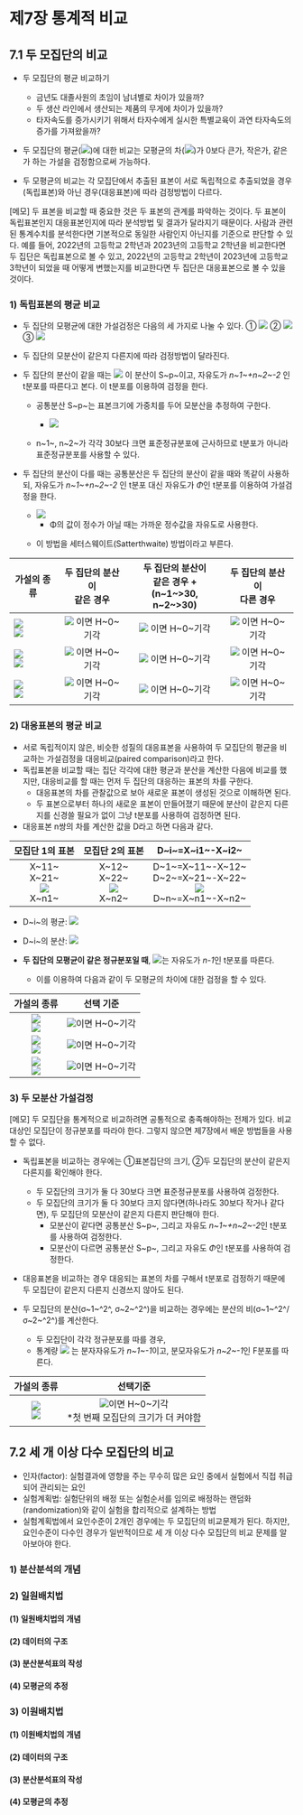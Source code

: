 # 제7장 통계적 비교

## 7.1 두 모집단의 비교

- 두 모집단의 평균 비교하기
  - 금년도 대졸사원의 초임이 남녀별로 차이가 있을까?
  - 두 생산 라인에서 생산되는 제품의 무게에 차이가 있을까?
  - 타자속도를 증가시키기 위해서 타자수에게 실시한 특별교육이 과연 타자속도의 증가를 가져왔을까?

- 두 모집단의 평균(<img src=https://latex.codecogs.com/svg.image?\mu_{1},\,\mu_{2}>)에 대한 비교는 모평균의 차(<img src=https://latex.codecogs.com/svg.image?\mu_{1}-\mu_{2}>)가 0보다 큰가, 작은가, 같은가 하는 가설을 검정함으로써 가능하다.

- 두 모평균의 비교는 각 모집단에서 추출된 표본이 서로 독립적으로 추출되었을 경우(독립표본)와 아닌 경우(대응표본)에 따라 검정방법이 다르다.

[메모] 두 표본을 비교할 때 중요한 것은 두 표본의 관계를 파악하는 것이다. 
 두 표본이 독립표본인지 대응표본인지에 따라 분석방법 및 결과가 달라지기 때문이다. 사람과 관련된 통계수치를 분석한다면 기본적으로 동일한 사람인지 아닌지를 기준으로 판단할 수 있다.
 예를 들어, 2022년의 고등학교 2학년과 2023년의 고등학교 2학년을 비교한다면 두 집단은 독립표본으로 볼 수 있고, 2022년의 고등학교 2학년이 2023년에 고등학교 3학년이 되었을 때 어떻게 변했는지를 비교한다면 두 집단은 대응표본으로 볼 수 있을 것이다.
 
### 1) 독립표본의 평균 비교

- 두 집단의 모평균에 대한 가설검정은 다음의 세 가지로 나눌 수 있다.
① <img src="https://latex.codecogs.com/svg.image?H_0:\mu_1-\mu_2=D_0\;/\;H_1:\mu_1-\mu_2>D_0">
② <img src="https://latex.codecogs.com/svg.image?H_0:\mu_1-\mu_2=D_0\;/\;H_1:\mu_1-\mu_2<D_0">
③ <img src="https://latex.codecogs.com/svg.image?H_0:\mu_1-\mu_2=D_0\;/\;H_1:\mu_1-\mu_2\neq&space;D_0">

- 두 집단의 모분산이 같은지 다른지에 따라 검정방법이 달라진다.

- 두 집단의 분산이 같을 때는 <img src="https://latex.codecogs.com/svg.image?(\bar{x}_1-\bar{x}_2)-D_0"> 이 분산이 S~p~이고, 자유도가 *n~1~+n~2~-2* 인 t분포를 따른다고 본다. 이 t분포를 이용하여 검정을 한다.
  - 공통분산 S~p~는 표본크기에 가중치를 두어 모분산을 추정하여 구한다.
    - <img src="https://latex.codecogs.com/svg.image?{S_p}^2=\frac{{(n_1-1){S_1}^2&plus;(n_2-1){S_1}^2}}{{n_1&plus;n_2-2}}">
    
  - n~1~, n~2~가 각각 30보다 크면 표준정규분포에 근사하므로 t분포가 아니라 표준정규분포를 사용할 수 있다.

- 두 집단의 분산이 다를 때는 공통분산은 두 집단의 분산이 같을 때와 똑같이 사용하되, 자유도가 *n~1~+n~2~-2* 인 t분포 대신 자유도가 *Φ*인 t분포를 이용하여 가설검정을 한다.
  - <img src="https://latex.codecogs.com/svg.image?\phi=\frac{\left(\frac{{S_1}^2}{n_1}&plus;\frac{{S_2}^2}{n_2}\right)^2}{\frac{\left(\frac{{S_1}^2}{n_1}\right)^2}{n_1-1}&plus;\frac{\left(\frac{{S_2}^2}{n_2}\right)^2}{n_2-1}}">
    
    - Φ의 값이 정수가 아닐 때는 가까운 정수값을 자유도로 사용한다.
  - 이 방법을 세터스웨이트(Satterthwaite) 방법이라고 부른다.

|가설의 종류|두 집단의 분산이</br> 같은 경우|두 집단의 분산이</br>같은 경우 + </br> (n~1~>30, n~2~>30)|두 집단의 분산이</br>다른 경우|
|---|:-:|:-:|:-:|
|<img src="https://latex.codecogs.com/svg.image?H_0:\mu_1-\mu_2=D_0"></br><img src="https://latex.codecogs.com/svg.image?H_1:\mu_1-\mu_2>D_0">|<img src="https://latex.codecogs.com/svg.image?\frac{(\bar{x}_1-\bar{x}_2)-D_0}{\sqrt{{\frac{S_p^2}{n_1}}&plus;{\frac{S_p^2}{n_2}}}}>t_{n_1&plus;n_2-2,\alpha}"> 이면 H~0~기각|<img src="https://latex.codecogs.com/svg.image?\frac{(\bar{x}_1-\bar{x}_2)-D_0}{\sqrt{{\frac{S_p^2}{n_1}}&plus;{\frac{S_p^2}{n_2}}}}>Z_{\alpha}"> 이면 H~0~기각|<img src="https://latex.codecogs.com/svg.image?\frac{(\bar{x}_1-\bar{x}_2)-D_0}{\sqrt{{\frac{S_p^2}{n_1}}&plus;{\frac{S_p^2}{n_2}}}}>t_{\phi,\alpha}"> 이면 H~0~기각|
|<img src="https://latex.codecogs.com/svg.image?H_0:\mu_1-\mu_2=D_0"></br><img src="https://latex.codecogs.com/svg.image?H_1:\mu_1-\mu_2<D_0">|<img src="https://latex.codecogs.com/svg.image?\frac{(\bar{x}_1-\bar{x}_2)-D_0}{\sqrt{{\frac{S_p^2}{n_1}}&plus;{\frac{S_p^2}{n_2}}}}<-t_{n_1&plus;n_2-2,\alpha}"> 이면 H~0~기각|<img src="https://latex.codecogs.com/svg.image?\frac{(\bar{x}_1-\bar{x}_2)-D_0}{\sqrt{{\frac{S_p^2}{n_1}}&plus;{\frac{S_p^2}{n_2}}}}<-Z_{\alpha}"> 이면 H~0~기각|<img src="https://latex.codecogs.com/svg.image?\frac{(\bar{x}_1-\bar{x}_2)-D_0}{\sqrt{{\frac{S_p^2}{n_1}}&plus;{\frac{S_p^2}{n_2}}}}<-t_{\phi,\alpha}"> 이면 H~0~기각|
|<img src="https://latex.codecogs.com/svg.image?H_0:\mu_1-\mu_2=D_0"></br><img src="https://latex.codecogs.com/svg.image?H_1:\mu_1-\mu_2 \neq D_0">|<img src="https://latex.codecogs.com/svg.image?\left\|\frac{(\bar{x}_1-\bar{x}_2)-D_0}{\sqrt{{\frac{S_p^2}{n_1}}&plus;{\frac{S_p^2}{n_2}}}}\right\|>t_{n_1&plus;n_2-2,\alpha/2}"> 이면 H~0~기각|<img src="https://latex.codecogs.com/svg.image?\left\|\frac{(\bar{x}_1-\bar{x}_2)-D_0}{\sqrt{{\frac{S_p^2}{n_1}}&plus;{\frac{S_p^2}{n_2}}}}\right\|>Z_{\alpha/2}"> 이면 H~0~기각|<img src="https://latex.codecogs.com/svg.image?\left\|\frac{(\bar{x}_1-\bar{x}_2)-D_0}{\sqrt{{\frac{S_p^2}{n_1}}&plus;{\frac{S_p^2}{n_2}}}}\right\|>t_{\phi,\alpha/2}"> 이면 H~0~기각|

### 2) 대응표본의 평균 비교

- 서로 독립적이지 않은, 비슷한 성질의 대응표본을 사용하여 두 모집단의 평균을 비교하는 가설검정을 대응비교(paired comparison)라고 한다.
- 독립표본을 비교할 때는 집단 각각에 대한 평균과 분산을 계산한 다음에 비교를 했지만, 대응비교를 할 때는 먼저 두 집단의 대응하는 표본의 차를 구한다.
  - 대응표본의 차를 관찰값으로 보아 새로운 표본이 생성된 것으로 이해하면 된다.
  - 두 표본으로부터 하나의 새로운 표본이 만들어졌기 때문에 분산이 같은지 다른지를 신경쓸 필요가 없이 그냥 t분포를 사용하여 검정하면 된다.
- 대응표본 n쌍의 차를 계산한 값을 D라고 하면 다음과 같다.

|모집단 1의 표본|모집단 2의 표본|D~i~=X~i1~-X~i2~|
|:-:|:-:|:-:|
|X~11~</br>X~21~</br><img src="https://latex.codecogs.com/svg.image?\vdots"></br>X~n1~|X~12~</br>X~22~</br><img src="https://latex.codecogs.com/svg.image?\vdots"></br>X~n2~|D~1~=X~11~-X~12~</br>D~2~=X~21~-X~22~</br><img src="https://latex.codecogs.com/svg.image?\vdots"></br>D~n~=X~n1~-X~n2~|

  - D~i~의 평균: <img src="https://latex.codecogs.com/svg.image?\bar{D}=\frac{\sum{D_i}}{n">
  - D~i~의 분산: <img src="https://latex.codecogs.com/svg.image?{S_D}^2=\frac{\sum(D_i-\bar{D})^2}{n-1}">

- **두 집단의 모평균이 같은 정규분포일 때**, <img src="https://latex.codecogs.com/svg.image?\frac{\bar{D}}{{S_D}/{\sqrt{n}}}">는 자유도가 *n-1*인 t분포를 따른다.
  - 이를 이용하여 다음과 같이 두 모평균의 차이에 대한 검정을 할 수 있다.

|가설의 종류|선택 기준|
|:-:|:-:|
|<img src="https://latex.codecogs.com/svg.image?H_0:\mu_1-\mu_2=D_0"></br><img src="https://latex.codecogs.com/svg.image?H_1:\mu_1-\mu_2>D_0">|<img src="https://latex.codecogs.com/svg.image?\frac{\bar{D}}{{S_D}/{\sqrt{n}}}>t_{n-1,\alpha}">이면 H~0~기각|
|<img src="https://latex.codecogs.com/svg.image?H_0:\mu_1-\mu_2=D_0"></br><img src="https://latex.codecogs.com/svg.image?H_1:\mu_1-\mu_2<D_0">|<img src="https://latex.codecogs.com/svg.image?\frac{\bar{D}}{{S_D}/{\sqrt{n}}}<-t_{n-1,\alpha}">이면 H~0~기각|
|<img src="https://latex.codecogs.com/svg.image?H_0:\mu_1-\mu_2=D_0"></br><img src="https://latex.codecogs.com/svg.image?H_1:\mu_1-\mu_2 \neq D_0">|<img src="https://latex.codecogs.com/svg.image?\left\|\frac{\bar{D}}{{S_D}/{\sqrt{n}}}\right\|>t_{n-1,\alpha/2}">이면 H~0~기각|

### 3) 두 모분산 가설검정

[메모] 두 모집단을 통계적으로 비교하려면 공통적으로 충족해야하는 전제가 있다. 비교 대상인 모집단이 정규분포를 따라야 한다. 그렇지 않으면 제7장에서 배운 방법들을 사용할 수 없다.

- 독립표본을 비교하는 경우에는 ①표본집단의 크기, ②두 모집단의 분산이 같은지 다른지를 확인해야 한다.
  - 두 모집단의 크기가 둘 다 30보다 크면 표준정규분포를 사용하여 검정한다.
  - 두 모집단의 크기가 둘 다 30보다 크지 않다면(하나라도 30보다 작거나 같다면), 두 모집단의 모분산이 같은지 다른지 판단해야 한다.
    - 모분산이 같다면 공통분산 S~p~, 그리고 자유도 *n~1~+n~2~-2*인 t분포를 사용하여 검정한다.
    - 모분산이 다르면 공통분산 S~p~, 그리고 자유도 *Φ*인 t분포를 사용하여 검정한다.
- 대응표본을 비교하는 경우 대응되는 표본의 차를 구해서 t분포로 검정하기 때문에 두 모집단이 같은지 다른지 신경쓰지 않아도 된다.

- 두 모집단의 분산(σ~1~^2^, σ~2~^2^)을 비교하는 경우에는 분산의 비(σ~1~^2^/σ~2~^2^)를 계산한다.
  - 두 모집단이 각각 정규분포를 따를 경우, 
  - 통계량 <img src="https://latex.codecogs.com/svg.image?F=\frac{\frac{{S_1}^2}{{\sigma_1}^2}}{\frac{{S_2}^2}{{\sigma_2}^2}}"> 는 분자자유도가 *n~1~-1*이고, 분모자유도가 *n~2~-1*인 F분포를 따른다.

|가설의 종류|선택기준|
|:-:|:-:|
|<img src="https://latex.codecogs.com/svg.image?H_0:{\sigma_1}^2={\sigma_2}^2"></br><img src="https://latex.codecogs.com/svg.image?H_0:{\sigma_1}^2\neq{\sigma_2}^2">|<img src="https://latex.codecogs.com/svg.image?\frac{{\sigma_1}^2}{{\sigma_2}^2}>F_{n_1-1,n_2-1,\alpha/2}">이면 H~0~기각</br>*첫 번째 모집단의 크기가 더 커야함|

## 7.2 세 개 이상 다수 모집단의 비교

- 인자(factor): 실험결과에 영향을 주는 무수히 많은 요인 중에서 실험에서 직접 취급되어 관리되는 요인
- 실험계획법: 실험단위의 배정 또는 실험순서를 임의로 배정하는 랜덤화(randomization)와 같이 실험을 합리적으로 설계하는 방법
- 실험계획법에서 요인수준이 2개인 경우에는 두 모집단의 비교문제가 된다. 하지만, 요인수준이 다수인 경우가 일반적이므로 세 개 이상 다수 모집단의 비교 문제를 알아보아야 한다.

### 1) 분산분석의 개념

### 2) 일원배치법

#### (1) 일원배치법의 개념

#### (2) 데이터의 구조

#### (3) 분산분석표의 작성

#### (4) 모평균의 추정

### 3) 이원배치법

#### (1) 이원배치법의 개념

#### (2) 데이터의 구조

#### (3) 분산분석표의 작성

#### (4) 모평균의 추정

